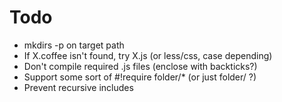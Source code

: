 # Todo

- mkdirs -p on target path
- If X.coffee isn't found, try X.js (or less/css, case depending)
- Don't compile required .js files (enclose with backticks?)
- Support some sort of #!require folder/* (or just folder/ ?)
- Prevent recursive includes
